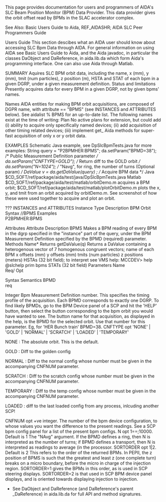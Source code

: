 This page provides documentation for users and programmers of AIDA's SLC Beam Position Monitor (BPM) Data Provider. This data provider gives the orbit offset read by BPMs in the SLAC accelerator complex.

See Also: Basic Users Guide to Aida, REF_AIDASHR; AIDA SLC Peer Programmers Guide

Users Guide
This section descibes what an AIDA user should know about accessing SLC Bpm Data through AIDA. For general information on using AIDA see Basic Users Guide to Aida, and the Aida javadoc, in particular the classes DaObject and DaReference, in aida.lib.da which form Aida's programming interface. One can also use Aida through Matlab.

SUMMARY
Aquires SLC BPM orbit data, including the name, x (mm), y (mm), tmit (num particles), z position (m), HSTA and STAT of each bpm in a given DGRP, under a given measurement definition.
Status and limitations	
Presently acquires data for every BPM in a given DGRP, not by given bpms' names.

Names	AIDA entities for making BPM orbit acquisitions, are composed of DGPR name, with attribute == "BPMS" (see INSTANCES and ATTRIBUTES below). See aidalist % BPMS for an up-to-date list. The following names exist at the time of writing:
Plan	No active plans for extension, but could add (i) ability to acquire only specifically named devices; (ii) add acquisition of other timing related devices; (iii) implement get_<array-type> Aida methods for super-fast acquisition of only x or y orbit data.

EXAMPLES
Schematic	Java example, see DpSlcBpmTests.java for more examples:
String query  = "P2BPMHER:BPMS";
da.setParam("BPMD=38");             /* Public Measurement Definition parameter */
da.setParam("CNFTYPE=GOLD");       /* Return diff to the GOLD orbit */
da.setParam("N=1024");              /* "Navg", for ring, the number of turns (Optional param) */
DaValue v = da.getDaValue(query)   ;   /* Acquire BPM data */
Java	$CD_SOFT/ref/package/aida/test/java/DpSlcBpmTests.java
Matlab	$CD_SOFT/ref/package/aida/test/matlab/orbitDemo.m acquires a BPM orbit; $CD_SOFT/ref/package/aida/test/matlab/plotOrbitDemo.m plots the x, y, and tmit from an orbit acquired by orbitDemo.m. See screenshot of how these were used together to acquire and plot an orbit.

???
INSTANCES and ATTRIBUTES
Instance Type	Description
BPM Orbit	Syntax	<dgrp-mnemonic>//BPMS
Examples	
P2BPMHER:BPMS

Attributes
Attribute	Description
BPMS	Makes a BPM reading of every BPM in the dgrp specified in the "instance" part of the query, under the BPM Measurement Definition specified by the BPMD (required) parameter.
Methods	Name*	Returns
getDaValue(q)	Returns a DaValue containing a heterogenous vector of 7 homogenous congruent vectors;
name of each BPM
x offsets (mm)
y offsets (mm)
tmits (num particles)
z positions (meters)
HSTAs (32 bit field); to interpret see VMS help: MCCDEV> help @slchelp prim bpms
STATs (32 bit field)
Parameters	Name	
Req/
Opt

Syntax	Semantics
BPMD	
req

Integer Bpm Measurement Definition number.	This specifies the timing profile of the acquisition. Each BPMD corresponds to exactly one DGRP. To find likely BPMDs, go to the BPM Device panel of a SCP and hit the 'HELP' button, then select the button corresponding to the bpm orbit you would have wanted to see. The button name for that acquisition, as displayed in the help, is the BPMD for the selected orbit. Use that number for this parameter. Eg, for 'HER Bunch train' BPMD=38.
CNFTYPE	opt	
'NONE' | 'GOLD' | 'NORMAL' | 'SCRATCH' | 'LOADED' | 'TEMPORARY'

NONE : The absolute orbit. This is the default.

GOLD : Diff to the golden config

NORMAL : Diff to the normal config whose number must be given in the accompanying CNFNUM parameter.

SCRATCH : Diff to the scratch config whose number must be given in the accompanying CNFNUM parameter.

TEMPORARY : Diff to the temp config whose number must be given in the accompanying CNFNUM parameter.

LOADED : diff to the last loaded config from any process, inlcuding another SCP!

 

CNFNUM	opt	+ve integer.	The number of the bpm device configuration, to whose values you want the difference to the present readings. See a SCP bpm config panel for a list of the present bpm configs.
N	opt	1=<n>=;10000. Default is 1	The "NAvg" argument. If the BPMD defines a ring, then N is interpreted as the number of turns; if BPMD defines a transport, then N is interpreted as readings to average (in the processor.
SORTORDER	opt	1|2. Default is 2	This refers to the order of the returned BPMs. In PEPII, the z position of BPMS is such that the greatest and least z (one complete turn) breaks on a micro boundary, before the micro in charge of the injection region. SORTORDER=1 gives the BPMs in this order, as is used in SCP steering displays. SORTORDER=2 is that used in SCP BPM device panel displays, and is oriented towards displaying injection to injection.
* See DaObject and DaReference (and DaReference's parent _DaReference) in aida.lib.da for full API and method signatures.


